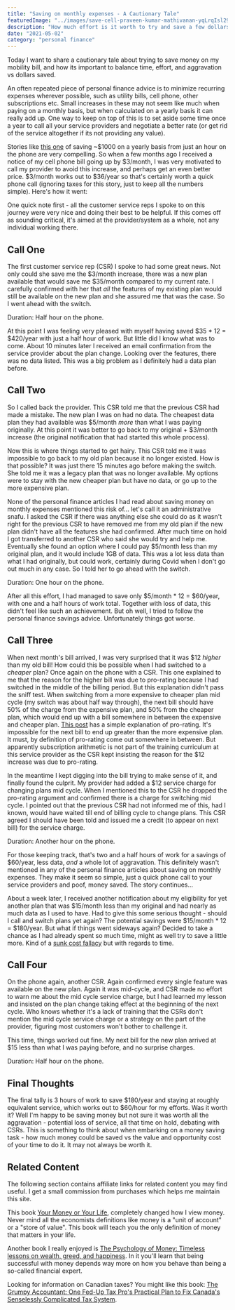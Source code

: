 ```yaml
---
title: "Saving on monthly expenses - A Cautionary Tale"
featuredImage: "../images/save-cell-praveen-kumar-mathivanan-yqLrqIsl294-unsplash.jpg"
description: "How much effort is it worth to try and save a few dollars on your cell phone bill?"
date: "2021-05-02"
category: "personal finance"
---
```


Today I want to share a cautionary tale about trying to save money on my mobility bill, and how its important to balance time, effort, and aggravation vs dollars saved.

An often repeated piece of personal finance advice is to minimize recurring expenses wherever possible, such as utility bills, cell phone, other subscriptions etc. Small increases in these may not seem like much when paying on a monthly basis, but when calculated on a yearly basis it can really add up. One way to keep on top of this is to set aside some time once a year to call all your service providers and negotiate a better rate (or get rid of the service altogether if its not providing any value).

Stories like [this one](https://www.mrmoneymustache.com/2019/08/22/1000-per-hour/) of saving ~$1000 on a yearly basis from just an hour on the phone are very compelling. So when a few months ago I received a notice of my cell phone bill going up by $3/month, I was very motivated to call my provider to avoid this increase, and perhaps get an even better price. $3/month works out to $36/year so that's certainly worth a quick phone call (ignoring taxes for this story, just to keep all the numbers simple). Here's how it went:

One quick note first - all the customer service reps I spoke to on this journey were very nice and doing their best to be helpful. If this comes off as sounding critical, it's aimed at the provider/system as a whole, not any individual working there.

## Call One

The first customer service rep (CSR) I spoke to had some great news. Not only could she save me the $3/month increase, there was a new plan available that would save me $35/month compared to my current rate. I carefully confirmed with her that *all* the features of my existing plan would still be available on the new plan and she assured me that was the case. So I went ahead with the switch.

Duration: Half hour on the phone.

At this point I was feeling very pleased with myself having saved $35 * 12 = $420/year with just a half hour of work. But little did I know what was to come. About 10 minutes later I received an email confirmation from the service provider about the plan change. Looking over the features, there was no data listed. This was a big problem as I definitely had a data plan before.

## Call Two

So I called back the provider. This CSR told me that the previous CSR had made a mistake. The new plan I was on had no data. The cheapest data plan they had available was $5/month *more* than what I was paying originally. At this point it was better to go back to my original + $3/month increase (the original notification that had started this whole process).

Now this is where things started to get hairy. This CSR told me it was impossible to go back to my old plan because it no longer existed. How is that possible? It was just there 15 minutes ago before making the switch. She told me it was a legacy plan that was no longer available. My options were to stay with the new cheaper plan but have no data, or go up to the more expensive plan.

None of the personal finance articles I had read about saving money on monthly expenses mentioned this risk of... let's call it an administrative snafu. I asked the CSR if there was anything else she could do as it wasn't right for the previous CSR to have removed me from my old plan if the new plan didn't have all the features she had confirmed. After much time on hold I got transferred to another CSR who said she would try and help me. Eventually she found an option where I could pay $5/month less than my original plan, and it would include 1GB of data. This was a lot less data than what I had originally, but could work, certainly during Covid when I don't go out much in any case. So I told her to go ahead with the switch.

Duration: One hour on the phone.

After all this effort, I had managed to save only $5/month * 12 = $60/year, with one and a half hours of work total. Together with loss of data, this didn't feel like such an achievement. But oh well, I tried to follow the personal finance savings advice. Unfortunately things got worse.

## Call Three

When next month's bill arrived, I was very surprised that it was $12 *higher* than my old bill! How could this be possible when I had switched to a *cheaper* plan? Once again on the phone with a CSR. This one explained to me that the reason for the higher bill was due to pro-rating because I had switched in the middle of the billing period. But this explanation didn't pass the sniff test. When switching from a more expensive to cheaper plan mid cycle (my switch was about half way through), the next bill should have 50% of the charge from the expensive plan, and 50% from the cheaper plan, which would end up with a bill somewhere in between the expensive and cheaper plan. [This post](https://www.billsby.com/2019/12/26/explained-what-is-pro-rating-and-how-can-you-use-it-in-your-subscription-business) has a simple explanation of pro-rating. It's impossible for the next bill to end up greater than the more expensive plan. It must, by definition of pro-rating come out somewhere in between. But apparently subscription arithmetic is not part of the training curriculum at this service provider as the CSR kept insisting the reason for the $12 increase was due to pro-rating.

In the meantime I kept digging into the bill trying to make sense of it, and finally found the culprit. My provider had added a $12 service charge for changing plans mid cycle. When I mentioned this to the CSR he dropped the pro-rating argument and confirmed there is a charge for switching mid cycle. I pointed out that the previous CSR had not informed me of this, had I known, would have waited till end of billing cycle to change plans. This CSR agreed I should have been told and issued me a credit (to appear on next bill) for the service charge.

Duration: Another hour on the phone.

For those keeping track, that's two and a half hours of work for a savings of $60/year, less data, *and* a whole lot of aggravation. This definitely wasn't mentioned in any of the personal finance articles about saving on monthly expenses. They make it seem so simple, just a quick phone call to your service providers and poof, money saved. The story continues...

About a week later, I received another notification about my eligibility for yet another plan that was $15/month less than my original and had nearly as much data as I used to have. Had to give this some serious thought - should I call and switch plans yet again? The potential savings were $15/month * 12 = $180/year. But what if things went sideways again? Decided to take a chance as I had already spent so much time, might as well try to save a little more. Kind of a [sunk cost fallacy](https://en.wikipedia.org/wiki/Sunk_cost) but with regards to time.

## Call Four

On the phone again, another CSR. Again confirmed every single feature was available on the new plan. Again it was mid-cycle, and CSR made no effort to warn me about the mid cycle service charge, but I had learned my lesson and insisted on the plan change taking effect at the beginning of the next cycle. Who knows whether it's a lack of training that the CSRs don't mention the mid cycle service charge or a strategy on the part of the provider, figuring most customers won't bother to challenge it.

This time, things worked out fine. My next bill for the new plan arrived at $15 less than what I was paying before, and no surprise charges.

Duration: Half hour on the phone.

## Final Thoughts

The final tally is 3 hours of work to save $180/year and staying at roughly equivalent service, which works out to $60/hour for my efforts. Was it worth it? Well I'm happy to be saving money but not sure it was worth all the aggravation - potential loss of service, all that time on hold, debating with CSRs. This is something to think about when embarking on a money saving task -  how much money could be saved vs the value and opportunity cost of your time to do it. It may not always be worth it.

## Related Content

The following section contains affiliate links for related content you may find useful. I get a small commission from purchases which helps me maintain this site.

This book [Your Money or Your Life](https://amzn.to/2Q4UboX), completely changed how I view money. Never mind all the economists definitions like money is a "unit of account" or a "store of value". This book will teach you the only definition of money that matters in your life.

Another book I really enjoyed is [The Psychology of Money: Timeless lessons on wealth, greed, and happiness](https://amzn.to/2Q7BIrT). In it you'll learn that being successful with money depends way more on how you behave than being a so-called financial expert.

Looking for information on Canadian taxes? You might like this book: [The Grumpy Accountant: One Fed-Up Tax Pro's Practical Plan to Fix Canada's Senselessly Complicated Tax System](https://amzn.to/3aaj4qh).
